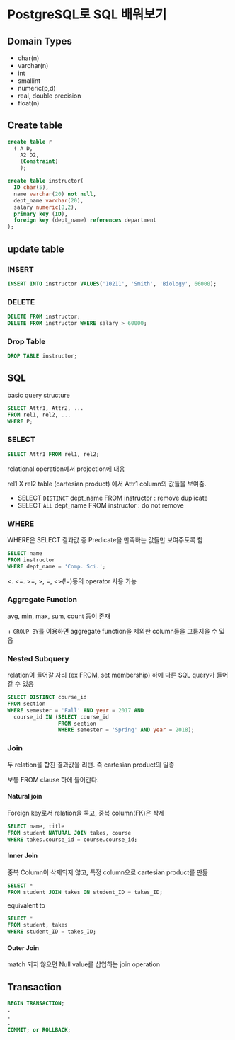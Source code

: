 # PostgreSQL로 SQL 배워보기

## Domain Types

- char(n)
- varchar(n)
- int
- smallint
- numeric(p,d)
- real, double precision
- float(n)

## Create table

```SQL
create table r
  ( A D,
    A2 D2,
    (Constraint)
    );

create table instructor(
  ID char(5),
  name varchar(20) not null,
  dept_name varchar(20),
  salary numeric(8,2),
  primary key (ID),
  foreign key (dept_name) references department
);
```

## update table

### INSERT

```SQL
INSERT INTO instructor VALUES('10211', 'Smith', 'Biology', 66000);
```

### DELETE

```SQL
DELETE FROM instructor;
DELETE FROM instructor WHERE salary > 60000;
```

### Drop Table

```SQL
DROP TABLE instructor;
```

## SQL

basic query structure

```SQL
SELECT Attr1, Attr2, ...
FROM rel1, rel2, ...
WHERE P;  
```

### SELECT

```SQL
SELECT Attr1 FROM rel1, rel2;
```

relational operation에서 projection에 대응

rel1 X rel2 table (cartesian product) 에서 Attr1 column의 값들을 보여줌.

- SELECT `DISTINCT` dept_name FROM instructor : remove duplicate
- SELECT `ALL` dept_name FROM instructor : do not remove

### WHERE

WHERE은 SELECT 결과값 중 Predicate을 만족하는 값들만 보여주도록 함

```SQL
SELECT name
FROM instructor
WHERE dept_name = 'Comp. Sci.';
```

<. <=. >=, >, =, <>(!=)등의 operator 사용 가능

### Aggregate Function

avg, min, max, sum, count 등이 존재

\+ `GROUP BY`를 이용하면 aggregate function을 제외한 column들을 그룹지을 수 있음

### Nested Subquery

relation이 들어갈 자리 (ex FROM, set membership) 하에 다른 SQL query가 들어갈 수 있음

``` SQL
SELECT DISTINCT course_id
FROM section
WHERE semester = 'Fall' AND year = 2017 AND 
  course_id IN (SELECT course_id 
                FROM section
                WHERE semester = 'Spring' AND year = 2018);
```

### Join

두 relation을 합친 결과값을 리턴. 즉 cartesian product의 일종

보통 FROM clause 하에 들어간다.

#### Natural join

Foreign key로서 relation을 묶고, 중복 column(FK)은 삭제

```SQL
SELECT name, title
FROM student NATURAL JOIN takes, course
WHERE takes.course_id = course.course_id;
```

#### Inner Join

중복 Column이 삭제되지 않고, 특정 column으로 cartesian product를 만듦

```SQL
SELECT * 
FROM student JOIN takes ON student_ID = takes_ID;
```
equivalent to

```SQL
SELECT * 
FROM student, takes
WHERE student_ID = takes_ID;
```

#### Outer Join

match 되지 않으면 Null value를 삽입하는 join operation

## Transaction

```SQL
BEGIN TRANSACTION;
.
.
.
COMMIT; or ROLLBACK;
```